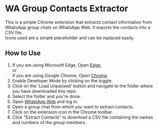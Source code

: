 # WA Group Contacts Extractor

This is a simple Chrome extension that extracts contact information from WhatsApp group chats on WhatsApp Web. It exports the contacts into a CSV file.  
Icons used are a simple placeholder and can be replaced easily.

## How to Use
1. If you are using Microsoft Edge, Open [Edge](edge://extensions/),  
   or  
   if you are using Google Chrome, Open [Chrome](chrome://extensions/).
2. Enable Developer Mode by clicking on the toggle.
3. Click on the 'Load Unpacked' button and navigate to the folder where you have downloaded this repo.
4. Select the folder and you're done.
5. Open [WhatsApp Web](https://web.whatsapp.com) and log in.
6. Open a group chat from which you want to extract contacts.
7. Click on the extension icon in the Chrome toolbar.
8. Click "Extract Contacts" to download a CSV file containing the names and numbers of the group members.
